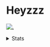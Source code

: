 # Heyzzz  

[![.](https://skillicons.dev/icons?i=js,java)](https://skillicons.dev)  

<details>
<summary>Stats</summary
<!--START_SECTION:waka-->

```txt
TypeScript   13 hrs 27 mins  ██████████████████░░░░░░░   71.85 %
JavaScript   4 hrs 12 mins   █████▓░░░░░░░░░░░░░░░░░░░   22.50 %
JSON         44 mins         █░░░░░░░░░░░░░░░░░░░░░░░░   03.97 %
CSS          15 mins         ▒░░░░░░░░░░░░░░░░░░░░░░░░   01.38 %
Other        3 mins          ░░░░░░░░░░░░░░░░░░░░░░░░░   00.29 %
```

<!--END_SECTION:waka-->
</details>
